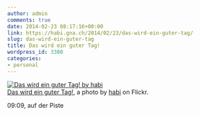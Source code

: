 ```yaml
---
author: admin
comments: true
date: 2014-02-23 08:17:16+00:00
link: https://habi.gna.ch/2014/02/23/das-wird-ein-guter-tag/
slug: das-wird-ein-guter-tag
title: Das wird ein guter Tag!
wordpress_id: 3380
categories:
- personal
---
```


[![Das wird ein guter Tag! by habi](https://static.flickr.com/5523/12714379034_c98e71b7c8.jpg)](https://www.flickr.com/photos/habi/12714379034/)  
[Das wird ein guter Tag!](https://www.flickr.com/photos/habi/12714379034/), a photo by [habi](https://www.flickr.com/photos/habi/) on Flickr.

09:09, auf der Piste
